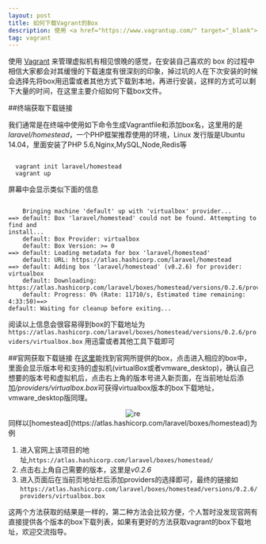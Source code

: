 ```yaml
---
layout: post
title: 如何下载Vagrant的Box
description: 使用 <a href="https://www.vagrantup.com/" target="_blank">Vagrant</a> 来管理虚拟机有相见恨晚的感觉，在安装自己喜欢的 box 的过程中相信大家都会对其缓慢的下载速度有很深刻的印象...
tag: vagrant
---
```

使用 [Vagrant](https://www.vagrantup.com/) 来管理虚拟机有相见恨晚的感觉，在安装自己喜欢的 box 的过程中相信大家都会对其缓慢的下载速度有很深刻的印象，掉过坑的人在下次安装的时候会选择先将box用迅雷或者其他方式下载到本地，再进行安装，这样的方式可以剩下大量的时间，在这里主要介绍如何下载box文件。

##终端获取下载链接

我们通常是在终端中使用如下命令生成Vagrantfile和添加box名，这里用的是<em>laravel/homestead</em>，一个PHP框架推荐使用的环境，Linux 发行版是Ubuntu 14.04，里面安装了PHP 5.6,Nginx,MySQL,Node,Redis等
<pre><code class="highlighter">
  vagrant init laravel/homestead
  vagrant up
</code></pre>
屏幕中会显示类似下面的信息
<pre><code class="highlighter">
	Bringing machine 'default' up with 'virtualbox' provider...
==> default: Box 'laravel/homestead' could not be found. Attempting to find and
install...
    default: Box Provider: virtualbox
    default: Box Version: >= 0
==> default: Loading metadata for box 'laravel/homestead'
    default: URL: https://atlas.hashicorp.com/laravel/homestead
==> default: Adding box 'laravel/homestead' (v0.2.6) for provider: virtualbox
    default: Downloading: https://atlas.hashicorp.com/laravel/boxes/homestead/versions/0.2.6/providers/virtualbox.box
    default: Progress: 0% (Rate: 11710/s, Estimated time remaining: 4:33:50)==>
default: Waiting for cleanup before exiting...
</code></pre>
阅读以上信息会很容易得到box的下载地址为
`https://atlas.hashicorp.com/laravel/boxes/homestead/versions/0.2.6/providers/virtualbox.box`
用迅雷或者其他工具下载即可

##官网获取下载链接
在[这里](https://atlas.hashicorp.com/boxes/search)能找到官网所提供的box，点击进入相应的box中，里面会显示版本号和支持的虚拟机(virtualBox或者vmware_desktop)，确认自己想要的版本号和虚拟机后，点击右上角的版本号进入新页面，在当前地址后添加<em>/providers/virtualbox.box</em>可获得virtualbox版本的box下载地址，vmware_desktop版同理。
<center><img src="{{ site.url }}/images/laravel_homestead.png" alt="re"></center>
同样以[homestead](https://atlas.hashicorp.com/laravel/boxes/homestead)为例<br>

1. 进入官网上该项目的地址,`https://atlas.hashicorp.com/laravel/boxes/homestead/`
2. 点击右上角自己需要的版本，这里是<em>v0.2.6</em>
3. 进入页面后在当前页地址栏后添加providers的选择即可，最终的链接如<br>
`https://atlas.hashicorp.com/laravel/boxes/homestead/versions/0.2.6/providers/virtualbox.box`<br>

这两个方法获取的结果是一样的，第二种方法会比较方便，个人暂时没发现官网有直接提供各个版本的box下载列表，如果有更好的方法获取vagrant的box下载地址，欢迎交流指导。
